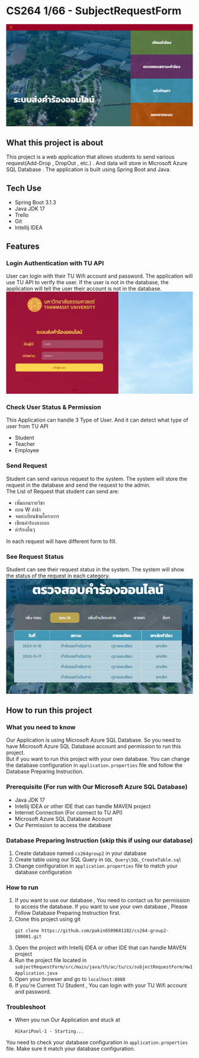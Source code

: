 # CS264 1/66 - SubjectRequestForm
![stu_home](README_Picture/stu_home.png)
## What this project is about
This project is a web application that allows students to send various request(Add-Drop , DropOut , etc.) . And data will store in Microsoft Azure SQL Database . The application is built using Spring Boot and Java. 
## Tech Use
- Spring Boot 3.1.3
- Java JDK 17
- Trello
- Git
- Intellij IDEA

## Features
### Login Authentication with TU API 
User can login with their TU Wifi account and password. The application will use TU API to verify the user. If the user is not in the database, the application will tell the user their account is not in the database.
![login](README_Picture/login.png)
### Check User Status & Permission
This Application can handle 3 Type of User. And it can detect what type of user from TU API
- Student 
- Teacher 
- Employee

### Send Request
Student can send various request to the system. The system will store the request in the database and send the request to the admin.  
The List of Request that student can send are:
- เพิ่มถอนรายวิชา
- ถอน W ล่าช้า
- จดทะเบียนข้ามโครงการ
- เขียนคำร้องลาออก
- คำร้องอื่นๆ  

In each request will have different form to fill.
### See Request Status
Student can see their request status in the system. The system will show the status of the request in each category.
![check_status](README_Picture/check_status.png)

## How to run this project
### What you need to know
Our Application is using Microsoft Azure SQL Database. So you need to have Microsoft Azure SQL Database account and permission to run this project.  
But if you want to run this project with your own database. You can change the database configuration in `application.properties` file and follow the Database Preparing Instruction.

### Prerequisite (For run with Our Microsoft Azure SQL Database)
- Java JDK 17
- Intellij IDEA or other IDE that can handle MAVEN project
- Internet Connection (For connect to TU API)
- Microsoft Azure SQL Database Account
- Our Permission to access the database

### Database Preparing Instruction (skip this if using our database)
1. Create database named `cs264group2` in your database
2. Create table using our SQL Query in `SQL_Query\SQL_CreateTable.sql`
3. Change configuration in `application.properties` file to match your database configuration

### How to run
1. If you want to use our database , You need to contact us for permission to access the database. If you want to use your own database , Please Follow Database Preparing Instruction first.
2. Clone this project using git
    ```git
    git clone https://github.com/pakin6509681182/cs264-group2-100001.git
    ```
3. Open the project with Intellij IDEA or other IDE that can handle MAVEN project
4. Run the project file located in `subjectRequestForm/src/main/java/th/ac/tu/cs/subjectRequestForm/Hw1Application.java`
5. Open your browser and go to `localhost:8080`
6. If you're Current TU Student , You can login with your TU Wifi account and password.

### Troubleshoot
- When you run Our Application and stuck at
    ```
    HikariPool-1 - Starting...
    ```
You need to check your database configuration in `application.properties` file. Make sure it match your database configuration.
